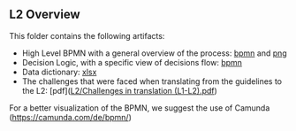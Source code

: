 ## L2 Overview

This folder contains the following artifacts:

- High Level BPMN with a general overview of the process: [bpmn](https://github.com/DatAlbertW/CDSS/blob/main/L2/Decision_logic_actual.bpmn) and [png](https://github.com/DatAlbertW/CDSS/blob/main/L2/High%20Level%20BPMN(2).png)
- Decision Logic, with a specific view of decisions flow: [bpmn](https://github.com/DatAlbertW/CDSS/blob/main/L2/Decision_logic_actual.bpmn)
- Data dictionary: [xlsx](https://github.com/DatAlbertW/CDSS/blob/main/L2/data_dictionary.xlsx)
- The challenges that were faced when translating from the guidelines to the L2: [pdf]([L2/Challenges in translation (L1-L2).pdf](https://github.com/DatAlbertW/CDSS/blob/main/L2/Challenges%20in%20translation%20(L1-L2).pdf))

For a better visualization of the BPMN, we suggest the use of Camunda (https://camunda.com/de/bpmn/)
